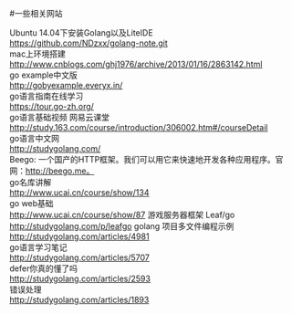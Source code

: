 #一些相关网站

Ubuntu 14.04下安装Golang以及LiteIDE  
https://github.com/NDzxx/golang-note.git  
mac上环境搭建  
http://www.cnblogs.com/ghj1976/archive/2013/01/16/2863142.html  
go example中文版  
http://gobyexample.everyx.in/   
go语言指南在线学习   
https://tour.go-zh.org/   
go语言基础视频 网易云课堂  
http://study.163.com/course/introduction/306002.htm#/courseDetail  
go语言中文网  
http://studygolang.com/  
Beego: 一个国产的HTTP框架。我们可以用它来快速地开发各种应用程序。官网：http://beego.me。  
go名库讲解  
http://www.ucai.cn/course/show/134  
go web基础  
http://www.ucai.cn/course/show/87
游戏服务器框架 Leaf/go
http://studygolang.com/p/leafgo
golang 项目多文件编程示例  
http://studygolang.com/articles/4981  
go语言学习笔记  
http://studygolang.com/articles/5707  
defer你真的懂了吗  
http://studygolang.com/articles/2593  
错误处理  
http://studygolang.com/articles/1893